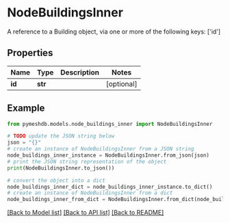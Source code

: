 # NodeBuildingsInner

A reference to a Building object, via one or more of the following keys: ['id']

## Properties

Name | Type | Description | Notes
------------ | ------------- | ------------- | -------------
**id** | **str** |  | [optional] 

## Example

```python
from pymeshdb.models.node_buildings_inner import NodeBuildingsInner

# TODO update the JSON string below
json = "{}"
# create an instance of NodeBuildingsInner from a JSON string
node_buildings_inner_instance = NodeBuildingsInner.from_json(json)
# print the JSON string representation of the object
print(NodeBuildingsInner.to_json())

# convert the object into a dict
node_buildings_inner_dict = node_buildings_inner_instance.to_dict()
# create an instance of NodeBuildingsInner from a dict
node_buildings_inner_from_dict = NodeBuildingsInner.from_dict(node_buildings_inner_dict)
```
[[Back to Model list]](../README.md#documentation-for-models) [[Back to API list]](../README.md#documentation-for-api-endpoints) [[Back to README]](../README.md)



